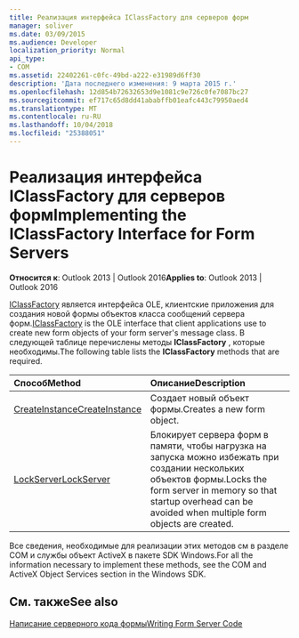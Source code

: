 ```yaml
---
title: Реализация интерфейса IClassFactory для серверов форм
manager: soliver
ms.date: 03/09/2015
ms.audience: Developer
localization_priority: Normal
api_type:
- COM
ms.assetid: 22402261-c0fc-49bd-a222-e31989d6ff30
description: 'Дата последнего изменения: 9 марта 2015 г.'
ms.openlocfilehash: 12d854b72632653d9e1081c9e726c0fe7087bc27
ms.sourcegitcommit: ef717c65d8dd41ababffb01eafc443c79950aed4
ms.translationtype: MT
ms.contentlocale: ru-RU
ms.lasthandoff: 10/04/2018
ms.locfileid: "25388051"
---
```

# <a name="implementing-the-iclassfactory-interface-for-form-servers"></a><span data-ttu-id="d680f-103">Реализация интерфейса IClassFactory для серверов форм</span><span class="sxs-lookup"><span data-stu-id="d680f-103">Implementing the IClassFactory Interface for Form Servers</span></span>

  
  
<span data-ttu-id="d680f-104">**Относится к**: Outlook 2013 | Outlook 2016</span><span class="sxs-lookup"><span data-stu-id="d680f-104">**Applies to**: Outlook 2013 | Outlook 2016</span></span> 
  
<span data-ttu-id="d680f-105">[IClassFactory](https://msdn.microsoft.com/library/ms694364%28VS.85%29.aspx) является интерфейса OLE, клиентские приложения для создания новой формы объектов класса сообщений сервера форм.</span><span class="sxs-lookup"><span data-stu-id="d680f-105">[IClassFactory](https://msdn.microsoft.com/library/ms694364%28VS.85%29.aspx) is the OLE interface that client applications use to create new form objects of your form server's message class.</span></span> <span data-ttu-id="d680f-106">В следующей таблице перечислены методы **IClassFactory** , которые необходимы.</span><span class="sxs-lookup"><span data-stu-id="d680f-106">The following table lists the **IClassFactory** methods that are required.</span></span> 
  
|<span data-ttu-id="d680f-107">**Способ**</span><span class="sxs-lookup"><span data-stu-id="d680f-107">**Method**</span></span>|<span data-ttu-id="d680f-108">**Описание**</span><span class="sxs-lookup"><span data-stu-id="d680f-108">**Description**</span></span>|
|:-----|:-----|
|[<span data-ttu-id="d680f-109">CreateInstance</span><span class="sxs-lookup"><span data-stu-id="d680f-109">CreateInstance</span></span>](https://msdn.microsoft.com/library/ms682215%28v=VS.85%29.aspx) <br/> |<span data-ttu-id="d680f-110">Создает новый объект формы.</span><span class="sxs-lookup"><span data-stu-id="d680f-110">Creates a new form object.</span></span>  <br/> |
|[<span data-ttu-id="d680f-111">LockServer</span><span class="sxs-lookup"><span data-stu-id="d680f-111">LockServer</span></span>](https://msdn.microsoft.com/library/ms682332%28v=VS.85%29.aspx) <br/> |<span data-ttu-id="d680f-112">Блокирует сервера форм в памяти, чтобы нагрузка на запуска можно избежать при создании нескольких объектов формы.</span><span class="sxs-lookup"><span data-stu-id="d680f-112">Locks the form server in memory so that startup overhead can be avoided when multiple form objects are created.</span></span>  <br/> |
   
<span data-ttu-id="d680f-113">Все сведения, необходимые для реализации этих методов см в разделе COM и службы объект ActiveX в пакете SDK Windows.</span><span class="sxs-lookup"><span data-stu-id="d680f-113">For all the information necessary to implement these methods, see the COM and ActiveX Object Services section in the Windows SDK.</span></span>
  
## <a name="see-also"></a><span data-ttu-id="d680f-114">См. также</span><span class="sxs-lookup"><span data-stu-id="d680f-114">See also</span></span>



[<span data-ttu-id="d680f-115">Написание серверного кода формы</span><span class="sxs-lookup"><span data-stu-id="d680f-115">Writing Form Server Code</span></span>](writing-form-server-code.md)

